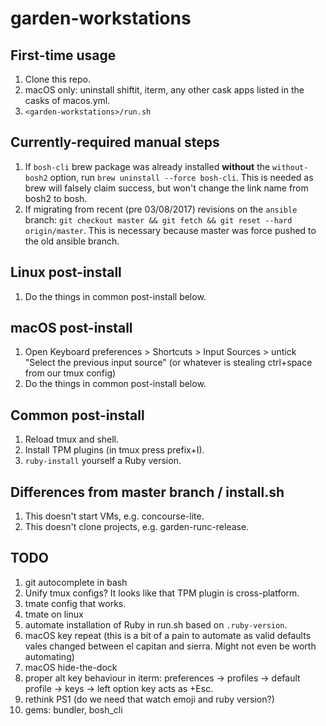 # garden-workstations

## First-time usage

1. Clone this repo.
1. macOS only: uninstall shiftit, iterm, any other cask apps listed in the casks of macos.yml.
1. `<garden-workstations>/run.sh`

## Currently-required manual steps

1. If `bosh-cli` brew package was already installed **without** the
   `without-bosh2` option, run `brew uninstall --force bosh-cli`. This is
   needed as brew will falsely claim success, but won't change the link name
   from bosh2 to bosh.
1. If migrating from recent (pre 03/08/2017) revisions on the `ansible` branch:
   `git checkout master && git fetch && git reset --hard origin/master`.  This
   is necessary because master was force pushed to the old ansible branch.

## Linux post-install

1. Do the things in common post-install below.

## macOS post-install

1. Open Keyboard preferences > Shortcuts > Input Sources > untick "Select the previous input source" (or whatever is stealing ctrl+space from our tmux config)
1. Do the things in common post-install below.

## Common post-install

1. Reload tmux and shell.
1. Install TPM plugins (in tmux press prefix+I).
1. `ruby-install` yourself a Ruby version.

## Differences from master branch / install.sh

1. This doesn't start VMs, e.g. concourse-lite.
1. This doesn't clone projects, e.g. garden-runc-release.

## TODO

1. git autocomplete in bash
1. Unify tmux configs? It looks like that TPM plugin is cross-platform.
1. tmate config that works.
1. tmate on linux
1. automate installation of Ruby in run.sh based on `.ruby-version`.
1. macOS key repeat (this is a bit of a pain to automate as valid defaults vales changed between el capitan and sierra. Might not even be worth automating)
1. macOS hide-the-dock
1. proper alt key behaviour in iterm: preferences -> profiles -> default profile -> keys -> left option key acts as +Esc.
1. rethink PS1 (do we need that watch emoji and ruby version?)
1. gems: bundler, bosh_cli

